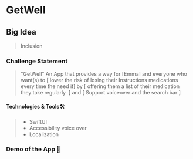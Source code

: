 # GetWell

## Big Idea
> Inclusion
### Challenge Statement
> "GetWell" An App that  provides a way for [Emma] and everyone who want(s) to [ lower the risk of losing their Instructions medications every time the need it] by [ offering them a list of their medication they take regularly  ] and [ Support voiceover and the search bar ]
#### Technologies & Tools🛠️
> - SwiftUI
> - Accessibility voice over
> - Localization
### Demo of the App 🎥



